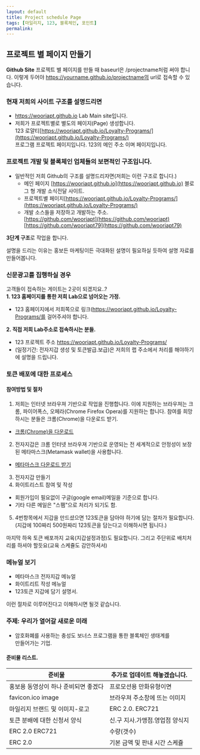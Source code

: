 ```yaml
---
layout: default
title: Project schedule Page
tags: [마일리지, 123, 블록체인, 포인트] 
permalink: 
---
```




## 프로젝트 별 페이지 만들기

**Github Site**
프로젝트 별 페이지를 만들 때 baseurl은 /projectname처럼 써야 합니다. 
이렇게 두어야 https://yourname.github.io/projectname의 url로 접속할 수 있습니다.

### 현재 저희의 사이트 구조를 설명드리면

- https://wooriapt.github.io  Lab Main site입니다.
- 저희가 프로젝트별로 별도의 페이지(Page) 생성합니다.  
  123 로얄티[https://wooriapt.github.io/Loyalty-Programs/](https://wooriapt.github.io/Loyalty-Programs/)  
  프로그램 프로젝트 페이지입니다. 123의 메인 주소 이며 페이지입니다.

### 프로젝트 개발 및 블록체인 업체들의 보편적인 구조입니다.  
- 일반적인 저희 Github의 구조를 설명드리자면(저희는 이런 구조로 합니다.)
   - 메인 페이지 [https://wooriapt.github.io](https://wooriapt.github.io) 블로그 형 개발 소식전달 사이트.  
   - 프로젝트별 페이지[https://wooriapt.github.io/Loyalty-Programs/](https://wooriapt.github.io/Loyalty-Programs/)    
   - 개발 소스들을 저장하고 개발하는 주소.  
    [https://github.com/wooriapt](https://github.com/wooriapt)    
    [https://github.com/wooriapt79](https://github.com/wooriapt79)  

**3단계 구조**로 작업을 합니다.



설명을 드리는 이유는 홍보든 마케팅이든 극대화된 설명이 필요하실 듯하여
설명 자료를 만들어봅니다.

### 신문광고를 집행하실 경우
고객들이 접속하는 게이트는 2곳이 되겠지요..?  
**1. 123 홈페이지를 통한 저희 Lab으로 넘어오는 가정.**  
 - 123 홈페이지에서 저희쪽으로 
   링크(https://wooriapt.github.io/Loyalty-Programs/를 걸어주셔야 합니다.

**2. 직접 저희 Lab주소로 접속하시는 분들.**
 - 123 프로젝트 주소  https://wooriapt.github.io/Loyalty-Programs/
 - (일정기간: 전자지갑 생성 및 토큰발급.보급)은 저희의 랩 주소에서 처리를 해야하기에 설명을 드립니다.
 
### 토큰 배포에 대한 프로세스    
#### 참여방법 및 절차  
1. 저희는 인터넷 브라우져 기반으로 작업을 진행합니다. 이에 지원하는 브라우져는 크롬, 파이어폭스, 오페라(Chrome Firefox Opera)를
지원하는 합니다. 참여를 희망하시는 분들은 크롬(Chrome)을 다운로드 받기.
- [크롬(Chrome)을 다운로드](https://www.google.com/intl/ko_ALL/chrome/ "크롬(Chrome)을 다운로드")
2. 전자지갑은 크롬 인터넷 브라우져 기반으로 운영되는 전 세계적으로 안정성이 보장된 메타마스크(Metamask wallet)을 사용합니다.
- [메타마스크 다운로드 받기](https://chrome.google.com/webstore/detail/metamask/nkbihfbeogaeaoehlefnkodbefgpgknn "메타마스크 다운로드 받기") 
3. 전자지갑 만들기
4. 화이트리스트 참여 및 작성
- 회원가입이 필요없이 구글(google email)메일을 기준으로 합니다.  
- 기타 다른 메일은 "스팸"으로 처리가 되기도 함.  
 5. 4번항목에서 지갑을 만드셨으면 123토큰을 담아야 하기에 담는 절차가 필요합니다.  
 (지갑에 100짜리 500원짜리 123토큰을 담는다고 이해하시면 됩니다.) 
 
 마지막  하옥 토큰 배포까지 교육(지갑설정과정)도 필요합니다.
그리고 주단위로 배치처리를 하셔야 할듯요(교육 스케쥴도 감안하셔서)
 
### 메뉴얼 보기  
- 메타마스크 전자지갑 메뉴얼 
- 화이트리트 작성 메뉴얼
- 123토큰 지갑에 담기 설명서.

이런 절차로 이루어진다고 이해하시면 될것 같습니다.  

### 주제: 우리가 열어갈 새로운 미래    
 - 암호화폐를 사용하는 충성도 보너스 프로그램을 통한 블록체인 생태계를   
   만들어가는 기업.  
#### 준비물 리스트.  
|준비물 |추가로 업데이트 해놓겠습니다.|
| ------------ | ------------ |
|  홍보용 동영상이 하나 준비되면 좋겠다 | 프로모션용 만화유형이면  |
|  favicon.ico image  | 브라우져 주소창에 뜨는 이미지  |
| 마일리지 브랜드 및 이미지-로고  |  ERC 2.0. ERC721|
| 토큰 분배에 대한 신청서 양식 | 신.구 지사.가맹점.영업점 양식지|
| ERC 2.0   ERC721 | 수량(갯수)|
| ERC 2.0  | 기본 금액 및 판내 시간 스케쥴|


